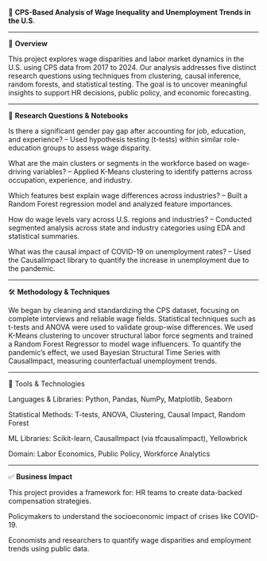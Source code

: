 📌 **CPS-Based Analysis of Wage Inequality and Unemployment Trends in the U.S**.

----
📄 **Overview**

This project explores wage disparities and labor market dynamics in the U.S. using CPS data from 2017 to 2024. Our analysis addresses five distinct research questions using techniques from clustering, causal inference, random forests, and statistical testing. The goal is to uncover meaningful insights to support HR decisions, public policy, and economic forecasting.

----
🧠 **Research Questions & Notebooks**

Is there a significant gender pay gap after accounting for job, education, and experience?
– Used hypothesis testing (t-tests) within similar role-education groups to assess wage disparity.

What are the main clusters or segments in the workforce based on wage-driving variables?
– Applied K-Means clustering to identify patterns across occupation, experience, and industry.

Which features best explain wage differences across industries?
– Built a Random Forest regression model and analyzed feature importances.

How do wage levels vary across U.S. regions and industries?
– Conducted segmented analysis across state and industry categories using EDA and statistical summaries.

What was the causal impact of COVID-19 on unemployment rates?
– Used the CausalImpact library to quantify the increase in unemployment due to the pandemic.

----
🛠️ **Methodology & Techniques**

We began by cleaning and standardizing the CPS dataset, focusing on complete interviews and reliable wage fields. Statistical techniques such as t-tests and ANOVA were used to validate group-wise differences. We used K-Means clustering to uncover structural labor force segments and trained a Random Forest Regressor to model wage influencers. To quantify the pandemic’s effect, we used Bayesian Structural Time Series with CausalImpact, measuring counterfactual unemployment trends.

----
🧰 Tools & Technologies

Languages & Libraries: Python, Pandas, NumPy, Matplotlib, Seaborn

Statistical Methods: T-tests, ANOVA, Clustering, Causal Impact, Random Forest

ML Libraries: Scikit-learn, CausalImpact (via tfcausalimpact), Yellowbrick

Domain: Labor Economics, Public Policy, Workforce Analytics

----
✅ **Business Impact**

This project provides a framework for:
HR teams to create data-backed compensation strategies.

Policymakers to understand the socioeconomic impact of crises like COVID-19.

Economists and researchers to quantify wage disparities and employment trends using public data.

